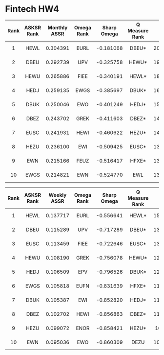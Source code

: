 # Fintech HW4


Rank	|ASKSR Rank	|Monthly ASSR |Omega Rank|Sharp Omega| Q Measure Rank       | Alpha Q      | Q Measure |
| :---: |:-----:| :----------:|:----------:| :-----------:|:----------:| :-----------:|:---------:|
1	|HEWL	|0.304391|EURL |-0.181068| DBEU*      | 20.86801075	| 8.65E-10  |
2	|DBEU	|0.292739|UPV  |-0.325758| HEWU*      | 19.23935238	| 4.41E-09  |
3	|HEWU	|0.265886|FIEE |-0.340191| HEWL*      | 18.22658833	| 1.21E-08  |
4	|HEDJ	|0.259135|EWGS |-0.385697| DBUK*      | 16.26000782	| 8.68E-08  |
5	|DBUK	|0.250046|EWO  |-0.401249| HEDJ*      | 15.82362316	| 1.34E-07  |
6	|DBEZ	|0.243702|GREK |-0.411603| DBEZ*      | 14.67394268	| 4.24E-07  |
7	|EUSC	|0.241931|HEWI |-0.460622| HEZU*      | 14.01540447	| 8.19E-07  |
8	|HEZU	|0.236100|EWI  |-0.509425| EUSC*      | 13.53979336	| 1.32E-06  |
9	|EWN	|0.215166|FEUZ |-0.516417| HFXE*      | 13.45854733	| 1.43E-06  |
10	|EWGS	|0.214821|EWN  |-0.524770| EWL        | 13.10646259	| 2.03E-06  |


Rank	|ASKSR Rank	|Weekly ASSR |Omega Rank|Sharp Omega| Q Measure Rank       | Alpha Q      | Q Measure |
| :---------: |:----------:| :-----------:|:----------:| :-----------:|:----------:| :-----------:|:---------:|
1	|HEWL	|0.137717|EURL	|-0.556641| HEWL*      | 15.99598118	| 1.13E-07  |
2	|DBEU	|0.115289|UPV	|-0.717289 | DBEU*      | 13.77018528	| 1.05E-06  |
3	|EUSC	|0.113459|FIEE	|-0.722646| EUSC*      | 13.03120647	| 2.19E-06  |
4	|HEWU	|0.108190|GREK	|-0.756078| HEWU*      | 12.90673252	| 2.48E-06  |
5	|HEDJ	|0.106509|EPV	|-0.796526| DBUK*      | 12.18774487	| 5.09E-06  |
6	|EWGS	|0.105818|EUFN	|-0.831639 | HFXE*      | 11.77994518	| 7.66E-06  |
7	|DBUK	|0.105387|EWI	|-0.852820| HEDJ*      | 11.27396923	| 1.27E-05  |
8	|DBEZ	|0.102702|HEWI	|-0.856863| DBEZ*      | 11.02173275	| 1.63E-05  |
9	|HEZU	|0.099072|ENOR	|-0.858421| HEZU*      | 10.4684692	  | 2.84E-05  |
10	|EWN	|0.095036|EWO	|-0.860309 | DEZU       | 10.41702412	| 2.99E-05  |

